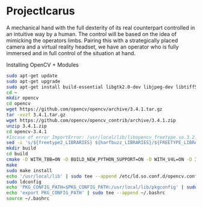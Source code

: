 # ProjectIcarus
A mechanical hand with the full dexterity of its real counterpart controlled in an intuitive way by a human. The control will be based on the idea of mimicking the operators limbs. Pairing this with a strategically placed camera and a virtual reality headset, we have an operator who is fully immersed and in full control of the situation at hand.

Installing OpenCV + Modules

```bash
sudo apt-get update
sudo apt-get upgrade
sudo apt-get install build-essential libgtk2.0-dev libjpeg-dev libtiff5-dev libjasper-dev libopenexr-dev cmake python-dev python-numpy python-tk libtbb-dev libeigen3-dev yasm libfaac-dev libopencore-amrnb-dev libopencore-amrwb-dev libtheora-dev libvorbis-dev libxvidcore-dev libx264-dev libqt4-dev libqt4-opengl-dev sphinx-common texlive-latex-extra libv4l-dev libdc1394-22-dev libavcodec-dev libavformat-dev libswscale-dev default-jdk ant libvtk5-qt4-dev
cd ~
mkdir opencv
cd opencv
wget https://github.com/opencv/opencv/archive/3.4.1.tar.gz
tar -xvzf 3.4.1.tar.gz
wget https://github.com/opencv/opencv_contrib/archive/3.4.1.zip
unzip 3.4.1.zip
cd opencv-3.4.1
#Incase of error ImportError: /usr/local/lib/libopencv_freetype.so.3.2: undefined symbol: hb_shape execute the following code
sed -i 's/${freetype2_LIBRARIES} ${harfbuzz_LIBRARIES}/${FREETYPE_LIBRARIES} ${HARFBUZZ_LIBRARIES}/g' ../opencv_contrib-3.4.1/modules/freetype/CMakeLists.txt
mkdir build
cd build
cmake -D WITH_TBB=ON -D BUILD_NEW_PYTHON_SUPPORT=ON -D WITH_V4L=ON -D INSTALL_C_EXAMPLES=ON -D INSTALL_PYTHON_EXAMPLES=ON -D BUILD_EXAMPLES=ON -D WITH_QT=ON -D WITH_OPENGL=ON -D WITH_VTK=ON .. -DCMAKE_BUILD_TYPE=RELEASE -DOPENCV_EXTRA_MODULES_PATH=../../opencv_contrib-3.4.1/modules ..
make
sudo make install
echo '/usr/local/lib' | sudo tee --append /etc/ld.so.conf.d/opencv.conf
sudo ldconfig
echo 'PKG_CONFIG_PATH=$PKG_CONFIG_PATH:/usr/local/lib/pkgconfig' | sudo tee --append ~/.bashrc
echo 'export PKG_CONFIG_PATH' | sudo tee --append ~/.bashrc
source ~/.bashrc
```
